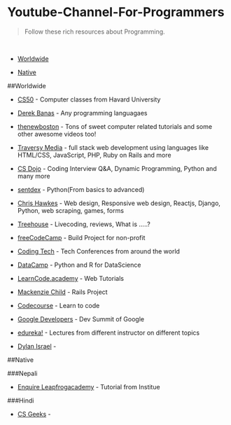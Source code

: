 # Youtube-Channel-For-Programmers
>Follow these rich resources about Programming.
<br>

- [Worldwide](#Worldwide)

- [Native](#Native)

##Worldwide

- [CS50](https://www.youtube.com/user/cs50tv) - Computer classes from Havard University  

- [Derek Banas](https://www.youtube.com/user/derekbanas) - Any programming languagaes  

- [thenewboston](https://www.youtube.com/user/thenewboston) - Tons of sweet computer related tutorials and some other awesome videos too!  

- [Traversy Media](https://www.youtube.com/user/TechGuyWeb) - full stack web development using languages like HTML/CSS, JavaScript, PHP, Ruby on Rails and more  

- [CS Dojo](https://www.youtube.com/channel/UCxX9wt5FWQUAAz4UrysqK9A) - Coding Interview Q&A, Dynamic Programming, Python and many more  

- [sentdex](https://www.youtube.com/user/sentdex) - Python(From basics to advanced)  

- [Chris Hawkes](https://www.youtube.com/user/noobtoprofessional) - Web design, Responsive web design, Reactjs, Django, Python, web scraping, games, forms  

- [Treehouse](https://www.youtube.com/user/gotreehouse) - Livecoding, reviews, What is .....?  

- [freeCodeCamp](https://www.youtube.com/channel/UC8butISFwT-Wl7EV0hUK0BQ) - Build Project for non-profit   

- [Coding Tech](https://www.youtube.com/channel/UCtxCXg-UvSnTKPOzLH4wJaQ) - Tech Conferences from around the world  

- [DataCamp](https://www.youtube.com/channel/UC79Gv3mYp6zKiSwYemEik9A?pbjreload=10) - Python and R for DataScience  

- [LearnCode.academy](https://www.youtube.com/channel/UCVTlvUkGslCV_h-nSAId8Sw) - Web Tutorials  

- [Mackenzie Child](https://www.youtube.com/user/mackenziechild/playlists) - Rails Project  

- [Codecourse](https://www.youtube.com/channel/UCpOIUW62tnJTtpWFABxWZ8g) - Learn to code  

- [Google Developers](https://www.youtube.com/channel/UC_x5XG1OV2P6uZZ5FSM9Ttw) - Dev Summit of Google  

- [edureka!](https://www.youtube.com/channel/UCkw4JCwteGrDHIsyIIKo4tQ) - Lectures from different instructor on different topics  

- [Dylan Israel](https://www.youtube.com/user/pizzapokerguy87) - 

##Native

###Nepali

- [Enquire Leapfrogacademy](https://www.youtube.com/channel/UCjwB2RXB5Z4Uvyg-wZRM7pQ) - Tutorial from Institue

###Hindi

- [CS Geeks](https://www.youtube.com/channel/UCFpCo01pOGe4tEbOTnn4_UQ) - 

###
